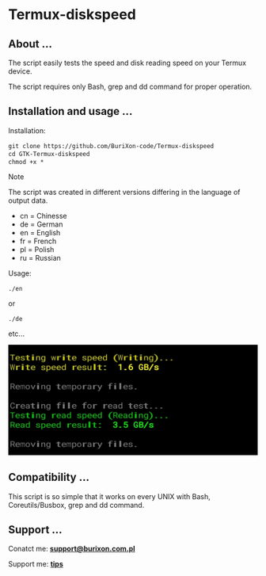 # Termux-diskspeed

## About ...

The script easily tests the speed and disk reading speed on your Termux device.

The script requires only Bash, grep and dd command for proper operation.

## Installation and usage ...

Installation:

```
git clone https://github.com/BuriXon-code/Termux-diskspeed
cd GTK-Termux-diskspeed
chmod +x *
```

>[!NOTE]
> The script was created in different versions differing in the language of output data.
> + cn = Chinesse
> + de = German
> + en = English
> + fr = French
> + pl = Polish
> + ru = Russian

Usage:

```
./en
```
or
```
./de
```
etc...

![screenshot](/output.jpg)

## Compatibility ...

This script is so simple that it works on every UNIX with Bash, Coreutils/Busbox, grep and dd command.

## Support ...

Conatct me: **support@burixon.com.pl**

Support me: **[tips](https://burixon.com.pl/donate/)**
